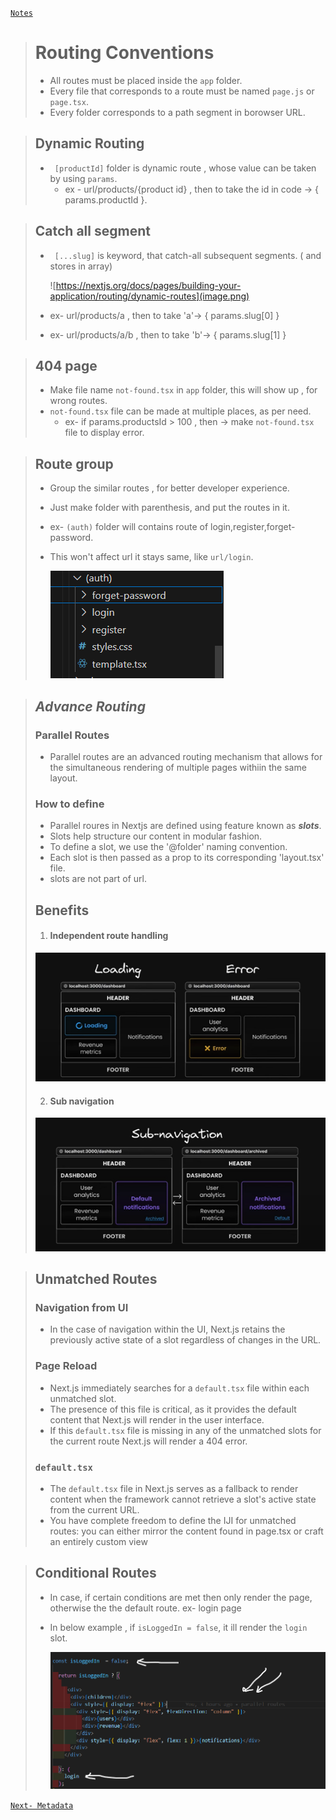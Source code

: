 [```Notes```](../README.md)

> # Routing Conventions
> - All routes must be placed inside the ```app``` folder.
> - Every file that corresponds to a route must be named ```page.js``` or ```page.tsx```.
> - Every folder corresponds to a path segment in borowser URL.

> ## Dynamic Routing
> - ``` [productId]``` folder is dynamic route , whose value can be taken by using `params`.
>    - ex - url/products/{product id} ,  then to take the id in code ->  { params.productId }.

> ## Catch all segment
> - ``` [...slug]``` is keyword, that catch-all subsequent segments.  ( and stores in array) 
>
>   ![https://nextjs.org/docs/pages/building-your-application/routing/dynamic-routes](image.png)
>  -  ex- url/products/a , then to take 'a'->  { params.slug[0] } 
>  -  ex- url/products/a/b , then to take 'b'->  { params.slug[1] } 

> ## 404 page
>  -  Make file name ```not-found.tsx```  in ```app``` folder, this will show up , for wrong routes.
>  -  ```not-found.tsx``` file can be made at multiple places, as per need.
>     - ex- if params.productsId > 100 , then -> make ```not-found.tsx``` file to display error.


> ## Route group
>  -  Group the similar routes , for better developer experience.
>  -  Just make folder with parenthesis, and put the routes in it.
>  -  ex- ```(auth)``` folder will contains route of login,register,forget-password.
>  - This won't affect url it stays same, like  ```url/login```.
>
>    ![Route group file structure](image-13.png)
>



> ## ***Advance Routing***
>
> ### Parallel Routes
> - Parallel routes are an advanced routing mechanism that allows for the simultaneous rendering of multiple pages withiin the same layout.
> ### How to define
> - Parallel roures in Nextjs are defined using feature known as  ***slots***.
> - Slots help structure our content in modular fashion.
> - To define a slot, we use the '@folder' naming convention.
> - Each slot is then passed as a prop to its corresponding 'layout.tsx' file. 
> - slots are not part of url.
>
> ## Benefits
> 1. #### Independent route handling
>  ![alt text](image-12.png)
>
> 2. #### Sub navigation
>   ![alt text](image-14.png)
> 

> ## Unmatched Routes
>
>  ### Navigation from UI
> - In the case of navigation within the UI, Next.js retains the previously active state of
a slot regardless of changes in the URL.
> ### Page Reload
> - Next.js immediately searches for a `default.tsx` file within each unmatched slot.
> - The presence of this file is critical, as it provides the default content that Next.js
> will render in the user interface.
> - If this `default.tsx` file is missing in any of the unmatched slots for the current route
Next.js will render a 404 error.
>  ### `default.tsx`
> - The `default.tsx` file in Next.js serves as a fallback to render content when the
> framework cannot retrieve a slot's active state from the current URL.
> - You have complete freedom to define the IJI for unmatched routes: you can either
> mirror the content found in page.tsx or craft an entirely custom view

> ## Conditional Routes
>
> - In case, if certain conditions are met then only render the page, otherwise the the default route. ex- login page
> -  In below example , if `isLoggedIn = false`, it ill render the `login` slot.
>
>    ![alt text](image-15.png)



[```Next- Metadata```](./Metadata.md)



